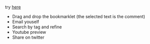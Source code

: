 try [here](http://box.dinoia.eu)

- Drag and drop the bookmarklet (the selected text is the comment)
- Email youself  
- Search by tag and refine 
- Youtube preview
- Share on twitter